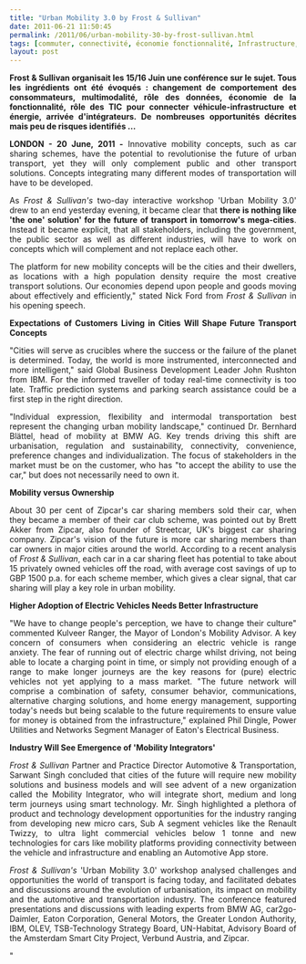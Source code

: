 ```yaml
---
title: "Urban Mobility 3.0 by Frost & Sullivan"
date: 2011-06-21 11:50:45
permalink: /2011/06/urban-mobility-30-by-frost-sullivan.html
tags: [commuter, connectivité, économie fonctionnalité, Infrastructure, innovation, marketing individualisé, multimodes, partage de données, Service de mobilité, transition générationnelle]
layout: post
---
```


<p style="text-align: justify"><strong>Frost & Sullivan organisait les 15/16 Juin une conférence sur le sujet. Tous les ingrédients ont été évoqués : changement de comportement des consommateurs, multimodalité, rôle des données, économie de la fonctionnalité, rôle des TIC pour connecter véhicule-infrastructure et énergie, arrivée d'intégrateurs. De nombreuses opportunités décrites mais peu de risques identifiés ...</strong></p> <p style="text-align: justify"><strong>LONDON</strong><strong> - </strong><strong>20 June, 2011</strong><strong> -</strong> Innovative mobility concepts, such as car sharing schemes, have the potential to revolutionise the future of urban transport, yet they will only complement public and other transport solutions. Concepts integrating many different modes of transportation will have to be developed.</p> <p style="text-align: justify">As <em>Frost & Sullivan's</em> two-day interactive workshop 'Urban Mobility 3.0' drew to an end yesterday evening, it became clear that <strong>there is nothing like 'the one' solution' for the future of transport in tomorrow's mega-cities</strong>. Instead it became explicit, that all stakeholders, including the government, the public sector as well as different industries, will have to work on concepts which will complement and not replace each other.</p> <p style="text-align: justify">The platform for new mobility concepts will be the cities and their dwellers, as locations with a high population density require the most creative transport solutions. Our economies depend upon people and goods moving about effectively and efficiently," stated Nick Ford from <em>Frost & Sullivan</em> in his opening speech. </p>  <!--more-->   <p style="text-align: justify"><strong>Expectations of Customers Living in Cities Will Shape Future Transport Concepts</strong></p> <p style="text-align: justify">"Cities will serve as crucibles where the success or the failure of the planet is determined. Today, the world is more instrumented, interconnected and more intelligent," said Global Business Development Leader John Rushton from IBM. For the informed traveller of today real-time connectivity is too late. Traffic prediction systems and parking search assistance could be a first step in the right direction.</p> <p style="text-align: justify">"Individual expression, flexibility and intermodal transportation best represent the changing urban mobility landscape," continued Dr. Bernhard Blättel, head of mobility at BMW AG. Key trends driving this shift are urbanisation, regulation and sustainability, connectivity, convenience, preference changes and individualization. The focus of stakeholders in the market must be on the customer, who has "to accept the ability to use the car," but does not necessarily need to own it.</p> <p style="text-align: justify"><strong>Mobility versus Ownership</strong></p> <p style="text-align: justify">About 30 per cent of Zipcar's car sharing members sold their car, when they became a member of their car club scheme, was pointed out by Brett Akker from Zipcar, also founder of Streetcar, UK's biggest car sharing company. Zipcar's vision of the future is more car sharing members than car owners in major cities around the world. According to a recent analysis of <em>Frost & Sullivan</em>, each car in a car sharing fleet has potential to take about 15 privately owned vehicles off the road, with average cost savings of up to GBP 1500 p.a. for each scheme member, which gives a clear signal, that car sharing will play a key role in urban mobility.</p> <p style="text-align: justify"><strong>Higher Adoption of Electric Vehicles Needs Better Infrastructure</strong></p> <p style="text-align: justify">"We have to change people's perception, we have to change their culture" commented Kulveer Ranger, the Mayor of London's Mobility Advisor. A key concern of consumers when considering an electric vehicle is range anxiety. The fear of running out of electric charge whilst driving, not being able to locate a charging point in time, or simply not providing enough of a range to make longer journeys are the key reasons for (pure) electric vehicles not yet applying to a mass market. "The future network will comprise a combination of safety, consumer behavior, communications, alternative charging solutions, and home energy management, supporting today's needs but being scalable to the future requirements to ensure value for money is obtained from the infrastructure," explained Phil Dingle, Power Utilities and Networks Segment Manager of Eaton's Electrical Business.</p> <p style="text-align: justify"><strong>Industry Will See Emergence of 'Mobility Integrators'</strong></p> <p style="text-align: justify"><em>Frost & Sullivan</em> Partner and Practice Director Automotive & Transportation, Sarwant Singh concluded that cities of the future will require new mobility solutions and business models and will see advent of a new organization called the Mobility Integrator, who will integrate short, medium and long term journeys using smart technology. Mr. Singh highlighted a plethora of product and technology development opportunities for the industry ranging from developing new micro cars, Sub A segment vehicles like the Renault Twizzy, to ultra light commercial vehicles below 1 tonne and new technologies for cars like mobility platforms providing connectivity between the vehicle and infrastructure and enabling an Automotive App store.</p> <p style="text-align: justify"><em>Frost & Sullivan's</em> 'Urban Mobility 3.0' workshop analysed challenges and opportunities the world of transport is facing today, and facilitated debates and discussions around the evolution of urbanisation, its impact on mobility and the automotive and transportation industry. The conference featured presentations and discussions with leading experts from BMW AG, car2go-Daimler, Eaton Corporation, General Motors, the Greater London Authority, IBM, OLEV, TSB-Technology Strategy Board, UN-Habitat, Advisory Board of the Amsterdam Smart City Project, Verbund Austria, and Zipcar.</p>"

